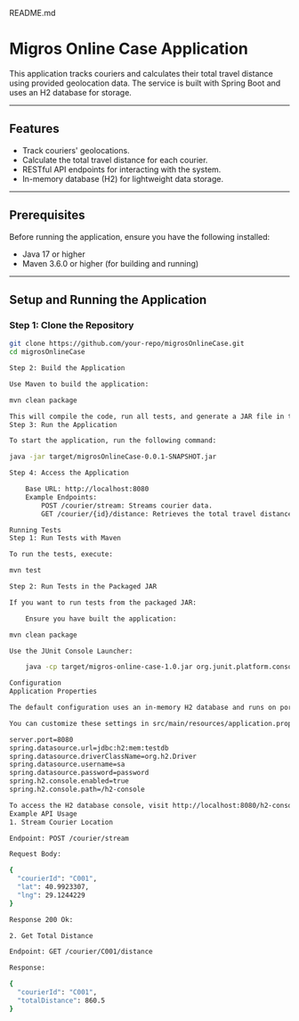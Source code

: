 README.md

# Migros Online Case Application

This application tracks couriers and calculates their total travel distance using provided geolocation data. The service is built with Spring Boot and uses an H2 database for storage.

---

## Features
- Track couriers' geolocations.
- Calculate the total travel distance for each courier.
- RESTful API endpoints for interacting with the system.
- In-memory database (H2) for lightweight data storage.

---

## Prerequisites
Before running the application, ensure you have the following installed:
- Java 17 or higher
- Maven 3.6.0 or higher (for building and running)


---

## Setup and Running the Application

### Step 1: Clone the Repository
```bash
git clone https://github.com/your-repo/migrosOnlineCase.git
cd migrosOnlineCase

Step 2: Build the Application

Use Maven to build the application:

mvn clean package

This will compile the code, run all tests, and generate a JAR file in the target/ directory.
Step 3: Run the Application

To start the application, run the following command:

java -jar target/migrosOnlineCase-0.0.1-SNAPSHOT.jar

Step 4: Access the Application

    Base URL: http://localhost:8080
    Example Endpoints:
        POST /courier/stream: Streams courier data.
        GET /courier/{id}/distance: Retrieves the total travel distance for a courier.

Running Tests
Step 1: Run Tests with Maven

To run the tests, execute:

mvn test

Step 2: Run Tests in the Packaged JAR

If you want to run tests from the packaged JAR:

    Ensure you have built the application:

mvn clean package

Use the JUnit Console Launcher:

    java -cp target/migros-online-case-1.0.jar org.junit.platform.console.ConsoleLauncher --scan-classpath

Configuration
Application Properties

The default configuration uses an in-memory H2 database and runs on port 8080.

You can customize these settings in src/main/resources/application.properties:

server.port=8080
spring.datasource.url=jdbc:h2:mem:testdb
spring.datasource.driverClassName=org.h2.Driver
spring.datasource.username=sa
spring.datasource.password=password
spring.h2.console.enabled=true
spring.h2.console.path=/h2-console

To access the H2 database console, visit http://localhost:8080/h2-console and use the credentials from the properties file.
Example API Usage
1. Stream Courier Location

Endpoint: POST /courier/stream

Request Body:

{
  "courierId": "C001",
  "lat": 40.9923307,
  "lng": 29.1244229
}

Response 200 Ok:

2. Get Total Distance

Endpoint: GET /courier/C001/distance

Response:

{
  "courierId": "C001",
  "totalDistance": 860.5
}

